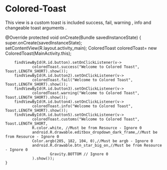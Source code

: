 # Colored-Toast
This view is a custom toast is included success, fail, warning , info and changeable toast arguments .
 
 
 
 
 @Override
    protected void onCreate(Bundle savedInstanceState) {
        super.onCreate(savedInstanceState);
        setContentView(R.layout.activity_main);
        ColoredToast coloredToast= new ColoredToast(MainActivity.this);

        findViewById(R.id.button).setOnClickListener(v->
                coloredToast.success("Welcome to Colored Toast", Toast.LENGTH_SHORT).show());
        findViewById(R.id.button2).setOnClickListener(v->
                coloredToast.fail("Welcome to Colored Toast", Toast.LENGTH_SHORT).show());
        findViewById(R.id.button3).setOnClickListener(v->
                coloredToast.warning("Welcome to Colored Toast", Toast.LENGTH_SHORT).show());
        findViewById(R.id.button4).setOnClickListener(v->
                coloredToast.info("Welcome to Colored Toast", Toast.LENGTH_SHORT).show());
        findViewById(R.id.button5).setOnClickListener(v->
                coloredToast.customs("Welcome to Colored Toast", Toast.LENGTH_SHORT,
                R.color.white, //Must be from Resource - Ignore 0
                android.R.drawable.editbox_dropdown_dark_frame,//Must be from Resource - Ignore 0
                Color.argb(205, 182, 104, 0),//Must be argb - Ignore 0
                android.R.drawable.btn_star_big_on,//Must be from Resource - Ignore 0
                        Gravity.BOTTOM // Ignore 0
                ).show());
    }
